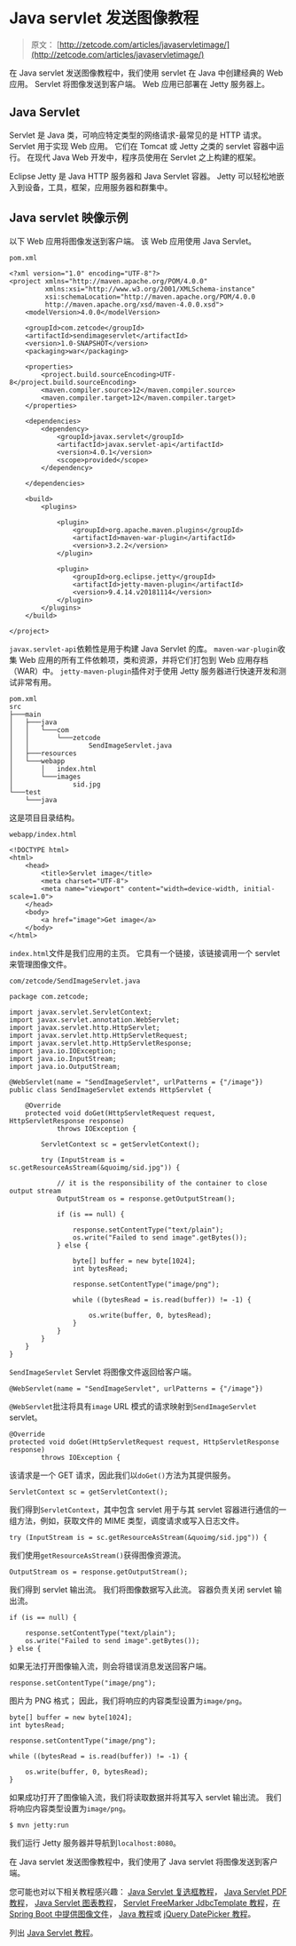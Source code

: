 # Java servlet 发送图像教程

> 原文： [http://zetcode.com/articles/javaservletimage/](http://zetcode.com/articles/javaservletimage/)

在 Java servlet 发送图像教程中，我们使用 servlet 在 Java 中创建经典的 Web 应用。 Servlet 将图像发送到客户端。 Web 应用已部署在 Jetty 服务器上。

## Java Servlet

Servlet 是 Java 类，可响应特定类型的网络请求-最常见的是 HTTP 请求。 Servlet 用于实现 Web 应用。 它们在 Tomcat 或 Jetty 之类的 servlet 容器中运行。 在现代 Java Web 开发中，程序员使用在 Servlet 之上构建的框架。

Eclipse Jetty 是 Java HTTP 服务器和 Java Servlet 容器。 Jetty 可以轻松地嵌入到设备，工具，框架，应用服务器和群集中。

## Java servlet 映像示例

以下 Web 应用将图像发送到客户端。 该 Web 应用使用 Java Servlet。

`pom.xml`

```
<?xml version="1.0" encoding="UTF-8"?>
<project xmlns="http://maven.apache.org/POM/4.0.0"
         xmlns:xsi="http://www.w3.org/2001/XMLSchema-instance"
         xsi:schemaLocation="http://maven.apache.org/POM/4.0.0
         http://maven.apache.org/xsd/maven-4.0.0.xsd">
    <modelVersion>4.0.0</modelVersion>

    <groupId>com.zetcode</groupId>
    <artifactId>sendimageservlet</artifactId>
    <version>1.0-SNAPSHOT</version>
    <packaging>war</packaging>

    <properties>
        <project.build.sourceEncoding>UTF-8</project.build.sourceEncoding>
        <maven.compiler.source>12</maven.compiler.source>
        <maven.compiler.target>12</maven.compiler.target>
    </properties>

    <dependencies>
        <dependency>
            <groupId>javax.servlet</groupId>
            <artifactId>javax.servlet-api</artifactId>
            <version>4.0.1</version>
            <scope>provided</scope>
        </dependency>

    </dependencies>

    <build>
        <plugins>

            <plugin>
                <groupId>org.apache.maven.plugins</groupId>
                <artifactId>maven-war-plugin</artifactId>
                <version>3.2.2</version>
            </plugin>

            <plugin>
                <groupId>org.eclipse.jetty</groupId>
                <artifactId>jetty-maven-plugin</artifactId>
                <version>9.4.14.v20181114</version>
            </plugin>
        </plugins>
    </build>

</project>

```

`javax.servlet-api`依赖性是用于构建 Java Servlet 的库。 `maven-war-plugin`收集 Web 应用的所有工件依赖项，类和资源，并将它们打包到 Web 应用存档（WAR）中。 `jetty-maven-plugin`插件对于使用 Jetty 服务器进行快速开发和测试非常有用。

```
pom.xml
src
├───main
│   ├───java
│   │   └───com
│   │       └───zetcode
│   │               SendImageServlet.java
│   ├───resources
│   └───webapp
│       │   index.html
│       └───images
│               sid.jpg
└───test
    └───java

```

这是项目目录结构。

`webapp/index.html`

```
<!DOCTYPE html>
<html>
    <head>
        <title>Servlet image</title>
        <meta charset="UTF-8">
        <meta name="viewport" content="width=device-width, initial-scale=1.0">
    </head>
    <body>
        <a href="image">Get image</a>
    </body>
</html>

```

`index.html`文件是我们应用的主页。 它具有一个链接，该链接调用一个 servlet 来管理图像文件。

`com/zetcode/SendImageServlet.java`

```
package com.zetcode;

import javax.servlet.ServletContext;
import javax.servlet.annotation.WebServlet;
import javax.servlet.http.HttpServlet;
import javax.servlet.http.HttpServletRequest;
import javax.servlet.http.HttpServletResponse;
import java.io.IOException;
import java.io.InputStream;
import java.io.OutputStream;

@WebServlet(name = "SendImageServlet", urlPatterns = {"/image"})
public class SendImageServlet extends HttpServlet {

    @Override
    protected void doGet(HttpServletRequest request, HttpServletResponse response)
            throws IOException {

        ServletContext sc = getServletContext();

        try (InputStream is = sc.getResourceAsStream(&quoimg/sid.jpg")) {

            // it is the responsibility of the container to close output stream
            OutputStream os = response.getOutputStream();

            if (is == null) {

                response.setContentType("text/plain");
                os.write("Failed to send image".getBytes());
            } else {

                byte[] buffer = new byte[1024];
                int bytesRead;

                response.setContentType("image/png");

                while ((bytesRead = is.read(buffer)) != -1) {

                    os.write(buffer, 0, bytesRead);
                }
            }
        }
    }
}

```

`SendImageServlet` Servlet 将图像文件返回给客户端。

```
@WebServlet(name = "SendImageServlet", urlPatterns = {"/image"})

```

`@WebServlet`批注将具有`image` URL 模式的请求映射到`SendImageServlet` servlet。

```
@Override
protected void doGet(HttpServletRequest request, HttpServletResponse response)
        throws IOException {

```

该请求是一个 GET 请求，因此我们以`doGet()`方法为其提供服务。

```
ServletContext sc = getServletContext();

```

我们得到`ServletContext`，其中包含 servlet 用于与其 servlet 容器进行通信的一组方法，例如，获取文件的 MIME 类型，调度请求或写入日志文件。

```
try (InputStream is = sc.getResourceAsStream(&quoimg/sid.jpg")) {

```

我们使用`getResourceAsStream()`获得图像资源流。

```
OutputStream os = response.getOutputStream();

```

我们得到 servlet 输出流。 我们将图像数据写入此流。 容器负责关闭 servlet 输出流。

```
if (is == null) {

    response.setContentType("text/plain");
    os.write("Failed to send image".getBytes());
} else {

```

如果无法打开图像输入流，则会将错误消息发送回客户端。

```
response.setContentType("image/png");

```

图片为 PNG 格式； 因此，我们将响应的内容类型设置为`image/png`。

```
byte[] buffer = new byte[1024];
int bytesRead;

response.setContentType("image/png");

while ((bytesRead = is.read(buffer)) != -1) {

    os.write(buffer, 0, bytesRead);
}

```

如果成功打开了图像输入流，我们将读取数据并将其写入 servlet 输出流。 我们将响应内容类型设置为`image/png`。

```
$ mvn jetty:run

```

我们运行 Jetty 服务器并导航到`localhost:8080`。

在 Java servlet 发送图像教程中，我们使用了 Java servlet 将图像发送到客户端。

您可能也对以下相关教程感兴趣： [Java Servlet 复选框教程](/articles/javaservletcheckbox/)， [Java Servlet PDF 教程](/articles/javaservletpdf/)， [Java Servlet 图表教程](/articles/javaservletchart/)， [Servlet FreeMarker JdbcTemplate 教程](/articles/servletfreemarker/)，[在 Spring Boot 中提供图像文件](/articles/springbootserveimage/)， [Java 教程](/lang/java/)或 [jQuery DatePicker 教程](/articles/jquerydatepicker/)。

列出 [Java Servlet 教程](/all/#servlets)。